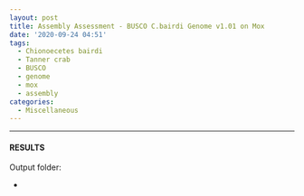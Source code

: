```yaml
---
layout: post
title: Assembly Assessment - BUSCO C.bairdi Genome v1.01 on Mox
date: '2020-09-24 04:51'
tags: 
  - Chionoecetes bairdi
  - Tanner crab
  - BUSCO
  - genome
  - mox
  - assembly
categories: 
  - Miscellaneous
---
```




---

#### RESULTS

Output folder:

- []()

